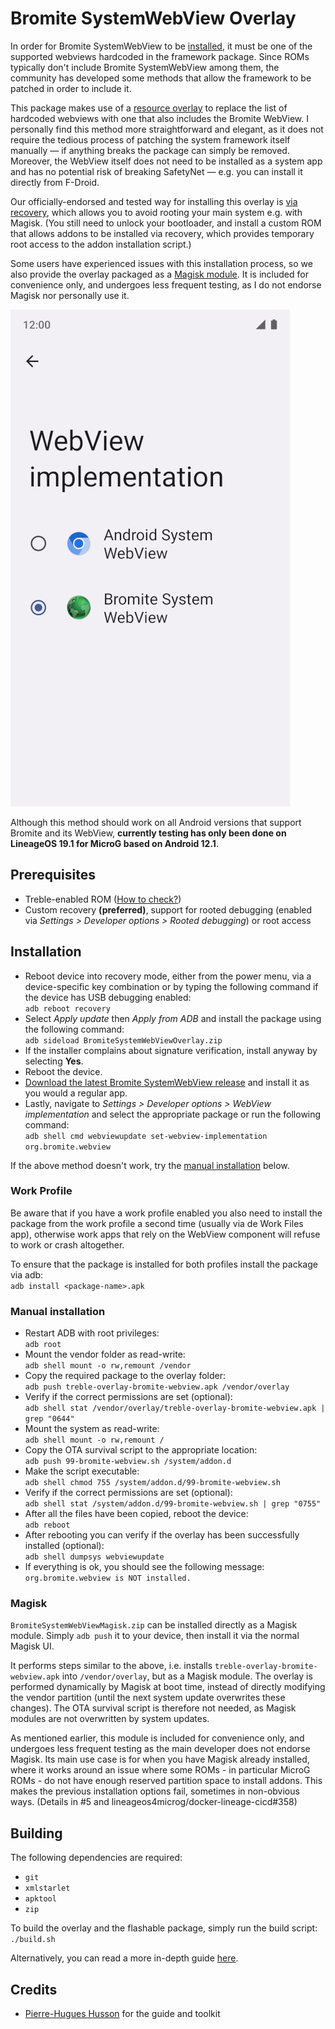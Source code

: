# Bromite SystemWebView Overlay

In order for Bromite SystemWebView to be [installed](https://github.com/bromite/bromite/wiki/Installing-SystemWebView), it must be one of the supported webviews hardcoded in the framework package. Since ROMs typically don't include Bromite SystemWebView among them, the community has developed some methods that allow the framework to be patched in order to include it.

This package makes use of a [resource overlay](https://source.android.com/docs/core/architecture/rros) to replace the list of hardcoded webviews with one that also includes the Bromite WebView. I personally find this method more straightforward and elegant, as it does not require the tedious process of patching the system framework itself manually — if anything breaks the package can simply be removed. Moreover, the WebView itself does not need to be installed as a system app and has no potential risk of breaking SafetyNet — e.g. you can install it directly from F-Droid.

Our officially-endorsed and tested way for installing this overlay is [via recovery](#installation), which allows you to avoid rooting your main system e.g. with Magisk. (You still need to unlock your bootloader, and install a custom ROM that allows addons to be installed via recovery, which provides temporary root access to the addon installation script.)

Some users have experienced issues with this installation process, so we also provide the overlay packaged as a [Magisk module](#magisk). It is included for convenience only, and undergoes less frequent testing, as I do not endorse Magisk nor personally use it.

![The WebView implementation settings with the Bromite SystemWebView Overlay installed](screenshot.png)

Although this method should work on all Android versions that support Bromite and its WebView, **currently testing has only been done on LineageOS 19.1 for MicroG based on Android 12.1**.

## Prerequisites

* Treble-enabled ROM ([How to check?](https://github.com/phhusson/treble_experimentations/wiki/Frequently-Asked-Questions-%28FAQ%29#how-can-i-check-if-my-device-is-treble-enabled))
* Custom recovery **(preferred)**, support for rooted debugging (enabled via *Settings > Developer options > Rooted debugging*) or root access

## Installation

* Reboot device into recovery mode, either from the power menu, via a device-specific key combination or by typing the following command if the device has USB debugging enabled:  
`adb reboot recovery`
* Select *Apply update* then *Apply from ADB* and install the package using the following command:  
`adb sideload BromiteSystemWebViewOverlay.zip`
* If the installer complains about signature verification, install anyway by selecting **Yes**.
* Reboot the device.
* [Download the latest Bromite SystemWebView release](https://www.bromite.org/system_web_view) and install it as you would a regular app.
* Lastly, navigate to *Settings > Developer options > WebView implementation* and select the appropriate package or run the following command:  
`adb shell cmd webviewupdate set-webview-implementation org.bromite.webview`

If the above method doesn't work, try the [manual installation](#manual-installation) below.

### Work Profile

Be aware that if you have a work profile enabled you also need to install the package from the work profile a second time (usually via de Work Files app), otherwise work apps that rely on the WebView component will refuse to work or crash altogether.

To ensure that the package is installed for both profiles install the package via adb:  
`adb install <package-name>.apk`

### Manual installation

* Restart ADB with root privileges:  
`adb root`
* Mount the vendor folder as read-write:  
`adb shell mount -o rw,remount /vendor`
* Copy the required package to the overlay folder:  
`adb push treble-overlay-bromite-webview.apk /vendor/overlay`
* Verify if the correct permissions are set (optional):  
`adb shell stat /vendor/overlay/treble-overlay-bromite-webview.apk | grep "0644"`
* Mount the system as read-write:  
`adb shell mount -o rw,remount /`
* Copy the OTA survival script to the appropriate location:  
`adb push 99-bromite-webview.sh /system/addon.d`
* Make the script executable:  
`adb shell chmod 755 /system/addon.d/99-bromite-webview.sh`
* Verify if the correct permissions are set (optional):  
`adb shell stat /system/addon.d/99-bromite-webview.sh | grep "0755"`
* After all the files have been copied, reboot the device:  
`adb reboot`
* After rebooting you can verify if the overlay has been successfully installed (optional):  
`adb shell dumpsys webviewupdate`
* If everything is ok, you should see the following message:  
`org.bromite.webview is NOT installed.`

### Magisk

`BromiteSystemWebViewMagisk.zip` can be installed directly as a Magisk module. Simply `adb push` it to your device, then install it via the normal Magisk UI.

It performs steps similar to the above, i.e. installs `treble-overlay-bromite-webview.apk` into `/vendor/overlay`, but as a Magisk module. The overlay is performed dynamically by Magisk at boot time, instead of directly modifying the vendor partition (until the next system update overwrites these changes). The OTA survival script is therefore not needed, as Magisk modules are not overwritten by system updates.

As mentioned earlier, this module is included for convenience only, and undergoes less frequent testing as the main developer does not endorse Magisk. Its main use case is for when you have Magisk already installed, where it works around an issue where some ROMs - in particular MicroG ROMs - do not have enough reserved partition space to install addons. This makes the previous installation options fail, sometimes in non-obvious ways. (Details in #5 and lineageos4microg/docker-lineage-cicd#358)

## Building

The following dependencies are required:

* `git`
* `xmlstarlet`
* `apktool`
* `zip`

To build the overlay and the flashable package, simply run the build script:
`./build.sh`

Alternatively, you can read a more in-depth guide [here](https://github.com/phhusson/treble_experimentations/wiki/How-to-create-an-overlay%3F).

## Credits

* [Pierre-Hugues Husson](https://github.com/phhusson) for the guide and toolkit



